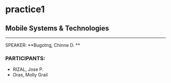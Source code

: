# practice1

## Mobile Systems & Technologies
---
SPEAKER: **Bugotng, Chinne D. **

### PARTICIPANTS:

- RIZAL, Jose P.
- Oras, Molly Grail